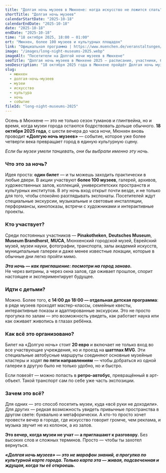 ```yaml
---
title: "Долгая ночь музеев в Мюнхене: когда искусство не ложится спать"
shortTitle: "Долгая ночь музеев"
calendarStartDate: "2025-10-18"
calendarEndDate: "2025-10-18"
date: "2025-10-18"
endDate: "2025-10-18"
time: "18 октября 2025, 18:00 – 01:00"
ort: "Мюнхен, более 100 музеев и культурных площадок"
link: "Официальная программа | https://www.muenchen.de/veranstaltungen/freizeit/ausstellungen/die-lange-nacht-der-muenchner-museen-2025-programm"
image: "/images/long-night-museums-2025.webp"
imageAlt: "Посетители на Долгой ночи музеев в Мюнхене"
seoTitle: "Долгая ночь музеев в Мюнхене 2025 — расписание, участники, билеты"
seoDescription: "18 октября 2025 года в Мюнхене пройдёт Долгая ночь музеев: более 100 музеев и галерей, специальные экскурсии, перформансы, детская программа и шаттлы MVG. Билет 20 евро."
slug:
  - мюнхен
  - долгая-ночь-музеев
  - музеи
  - искусство
  - культура
  - ночь
  - событие
fileId: "long-night-museums-2025"
---
```


Осень в Мюнхене — это не только сезон туманов и глинтвейна, но и время, когда музеи города остаются бодрствовать дольше обычного. **18 октября 2025 года**, с шести вечера до часа ночи, Мюнхен вновь проводит **«Долгую ночь музеев»** — событие, которое уже более четверти века превращает город в единую культурную сцену.

_Если бы музеи умели танцевать, они бы выбрали именно эту ночь._

### Что это за ночь?

Идея проста: **один билет** — и ты можешь заходить практически в любые двери. В акции участвуют **более 100 музеев**, галерей, архивов, художественных залов, коллекций, университетских пространств и культурных институтов. В эту ночь вход открыт почти везде, и не только для того, чтобы спокойно разглядывать экспонаты. Посетителей ждут специальные экскурсии, музыкальные и световые инсталляции, перформансы, кинопоказы, встречи с художниками и интерактивные проекты.

### Кто участвует?

Среди постоянных участников — **Pinakotheken**, **Deutsches Museum**, **Museum Brandhorst**, **MUCA**, Мюнхенский городской музей, Еврейский музей, музеи науки, фотографии, транспорта, залы академий искусств, муниципальные галереи и даже менее известные локации, которые в обычные дни легко пройти мимо.

_**Эта ночь — как приглашение: посмотри на город заново.**_  
Не через витрины, а через окна залов, где оживает прошлое, спорит настоящее и экспериментирует будущее.

### Идти с детьми?

Можно. Более того, **с 14:00 до 18:00 — отдельная детская программа**: в ряде музеев проходят мастер-классы, семейные квесты, интерактивные показы и адаптированные экскурсии. Это не просто прогулка по залам — это возможность увидеть, как работает наука или как оживает живопись в глазах ребёнка.

### Как всё это организовано?

Билет на «Долгую ночь» стоит **20 евро** и включает не только вход во все участвующие учреждения, но и проезд на **шаттлах MVG**. Эти специальные автобусные маршруты соединяют основные музейные кластеры и ходят **по пяти направлениям** — чтобы добраться из одной галереи в другую было не только удобно, но и быстро.

Если повезёт — можно попасть в **ретро-автобус**, превращённый в арт-объект. Такой транспорт сам по себе уже часть экспозиции.

### Зачем это всё?

Для одних — это способ посетить музеи, куда «всё руки не доходили». Для других — редкая возможность увидеть привычные пространства в другом свете: буквально и метафорически. А кто-то просто хочет провести вечер в городе, где искусство говорит громче, чем реклама, и музыка звучит не из колонок, а из залов.

**Это вечер, когда музеи не учат — а приглашают к разговору.** Без высоких слов и сложных терминов. Просто — чтобы ты захотел вернуться.

_**«Долгая ночь музеев» — это не марафон знаний, а прогулка по культурной карте города. Только карта эта — живая, подсвеченная и ждущая, когда ты её откроешь.**_
